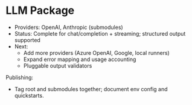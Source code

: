 # LLM Package

- Providers: OpenAI, Anthropic (submodules)
- Status: Complete for chat/completion + streaming; structured output supported
- Next:
  - Add more providers (Azure OpenAI, Google, local runners)
  - Expand error mapping and usage accounting
  - Pluggable output validators

Publishing:
- Tag root and submodules together; document env config and quickstarts.
